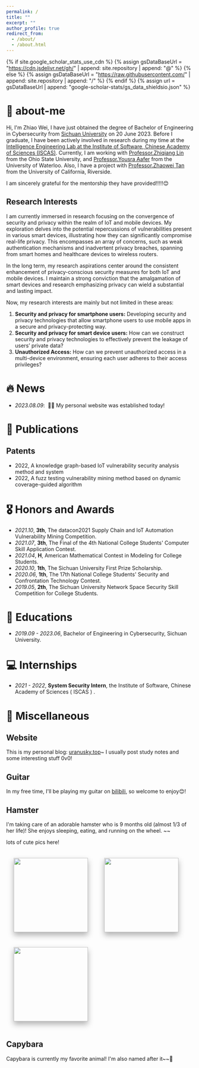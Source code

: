 ```yaml
---
permalink: /
title: ""
excerpt: ""
author_profile: true
redirect_from: 
  - /about/
  - /about.html
---
```


{% if site.google_scholar_stats_use_cdn %}
{% assign gsDataBaseUrl = "https://cdn.jsdelivr.net/gh/" | append: site.repository | append: "@" %}
{% else %}
{% assign gsDataBaseUrl = "https://raw.githubusercontent.com/" | append: site.repository | append: "/" %}
{% endif %}
{% assign url = gsDataBaseUrl | append: "google-scholar-stats/gs_data_shieldsio.json" %}

<span class='anchor' id='about-me'></span>

# 🐣 about-me

Hi, I'm Zhiao Wei, I have just obtained the degree of Bachelor of Engineering in Cybersecurity from <a href="https://www.scu.edu.cn/">Sichuan University</a> on 20 June 2023. Before I graduate, I have been actively involved in research during my time at the <a href="http://www.is.cas.cn/">Intelligence Engineering Lab at the Institute of Software, Chinese Academy of Sciences (ISCAS)</a>. Currently, I am working with <a href="https://web.cse.ohio-state.edu/~lin.3021/">Professor.Zhiqiang Lin</a> from the Ohio State University, and <a href="https://cs.uwaterloo.ca/~yaafer/">Professor.Yousra Aafer</a> from the University of Waterloo. Also, I have a project with <a href="https://cs.ucr.edu/~ztan/">Professor.Zhaowei Tan</a> from the University of California, Riverside.

I am sincerely grateful for the mentorship they have provided!!!!!😊

<h2>Research Interests</h2>
I am currently immersed in research focusing on the convergence of security and privacy within the realm of IoT and mobile devices. My exploration delves into the potential repercussions of vulnerabilities present in various smart devices, illustrating how they can significantly compromise real-life privacy. This encompasses an array of concerns, such as weak authentication mechanisms and inadvertent privacy breaches, spanning from smart homes and healthcare devices to wireless routers.

In the long term, my research aspirations center around the consistent enhancement of privacy-conscious security measures for both IoT and mobile devices. I maintain a strong conviction that the amalgamation of smart devices and research emphasizing privacy can wield a substantial and lasting impact.

Now, my research interests are mainly but not limited in these areas:
<ol>
  <li><b>Security and privacy for smartphone users:</b> Developing security and privacy technologies that allow smartphone users to use mobile apps in a secure and privacy-protecting way.</li>
  <li><b>Security and privacy for smart device users:</b> How can we construct security and privacy technologies to effectively prevent the leakage of users’ private data?</li>
  <li><b>Unauthorized Access:</b> How can we prevent unauthorized access in a multi-device environment, ensuring each user adheres to their access privileges? </li>
</ol>

# 🔥 News
- *2023.08.09*: &nbsp;🎉🎉 My personal website was established today! 

# 📝 Publications 

<h2>Patents</h2>
  <ul>
      <li>2022, A knowledge graph-based IoT vulnerability security analysis method and system</li>
      <li>2022, A fuzz testing vulnerability mining method based on dynamic coverage-guided algorithm</li>
  </ul>


<!-- <div class='paper-box'><div class='paper-box-image'><div><div class="badge">CVPR 2016</div><img src='images/500x300.png' alt="sym" width="100%"></div></div>
<div class='paper-box-text' markdown="1">

<!-- [Deep Residual Learning for Image Recognition](https://openaccess.thecvf.com/content_cvpr_2016/papers/He_Deep_Residual_Learning_CVPR_2016_paper.pdf) -->

<!-- **Kaiming He**, Xiangyu Zhang, Shaoqing Ren, Jian Sun -->

<!-- [**Project**](https://scholar.google.com/citations?view_op=view_citation&hl=zh-CN&user=DhtAFkwAAAAJ&citation_for_view=DhtAFkwAAAAJ:ALROH1vI_8AC) <strong><span class='show_paper_citations' data='DhtAFkwAAAAJ:ALROH1vI_8AC'></span></strong>
- Lorem ipsum dolor sit amet, consectetur adipiscing elit. Vivamus ornare aliquet ipsum, ac tempus justo dapibus sit amet. 
</div>
</div> -->

<!-- - [Lorem ipsum dolor sit amet, consectetur adipiscing elit. Vivamus ornare aliquet ipsum, ac tempus justo dapibus sit amet](https://github.com), A, B, C, **CVPR 2020** --> 

# 🎖 Honors and Awards
- *2021.10*, <b>3th</b>, The datacon2021 Supply Chain and IoT Automation Vulnerability Mining Competition. 
- *2021.07*, <b>3th</b>, The Final of the 4th National College Students' Computer Skill Application Contest. 
- *2021.04*, <b>H</b>, American Mathematical Contest in Modeling for College Students. 
- *2020.10*, <b>1th</b>, The Sichuan University First Prize Scholarship. 
- *2020.06*, <b>1th</b>, The 17th National College Students' Security and Confrontation Technology Contest. 
- *2019.05*, <b>2th</b>, The Sichuan University Network Space Security Skill Competition for College Students. 

# 📖 Educations
- *2019.09 - 2023.06*, Bachelor of Engineering in Cybersecurity, Sichuan University. 

<!-- # 💬 Invited Talks
- *2021.06*, Lorem ipsum dolor sit amet, consectetur adipiscing elit. Vivamus ornare aliquet ipsum, ac tempus justo dapibus sit amet. 
- *2021.03*, Lorem ipsum dolor sit amet, consectetur adipiscing elit. Vivamus ornare aliquet ipsum, ac tempus justo dapibus sit amet.  \| [\[video\]](https://github.com/) -->

# 💻 Internships
- *2021 - 2022*, <b>System Security Intern</b>, the Institute of Software, Chinese Academy of Sciences ( ISCAS ) . 

# 🐹 Miscellaneous
<h2>Website</h2>
This is my personal blog: <a href="https://www.uranusky.top">uranusky.top</a>~ I usually post study notes and some interesting stuff 0v0! 

<h2>Guitar</h2>
In my free time, I'll be playing my guitar on <a href="https://space.bilibili.com/20591488">bilibili</a>, so welcome to enjoy😊!
<h2>Hamster</h2>
I'm taking care of an adorable hamster who is 9 months old (almost 1/3 of her life)! She enjoys sleeping, eating, and running on the wheel. ~~ 

lots of cute pics here!
<style>
    .fixed-height {
        height: 200px; 
        width: auto; 
    }
    .floating-image {
    box-shadow: 0px 8px 15px rgba(0, 0, 0, 0.3);
    transition: all 0.3s ease-in-out; 

    margin: 20px;
}

.floating-image:hover {
    transform: translateY(-5px); 
    box-shadow: 0px 12px 20px rgba(0, 0, 0, 0.5); 
}
</style>

<img src="https://uranusky.s3.us-west-004.backblazeb2.com/pet/1691585421571.jpeg" class="fixed-height floating-image">
<img src="https://uranusky.s3.us-west-004.backblazeb2.com/pet/qq_pic_merged_1691585652930.jpg" class="fixed-height floating-image">
<img src="https://uranusky.s3.us-west-004.backblazeb2.com/pet/1691585439350.jpeg" class="fixed-height floating-image">



<h2>Capybara</h2>
Capybara is currently my favorite animal! I'm also named after it~~🥰
